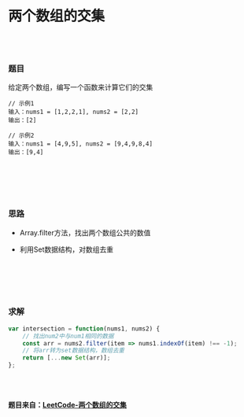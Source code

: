 # 两个数组的交集

<br></br>

### 题目

给定两个数组，编写一个函数来计算它们的交集

```
// 示例1
输入：nums1 = [1,2,2,1], nums2 = [2,2]
输出：[2]

// 示例2
输入：nums1 = [4,9,5], nums2 = [9,4,9,8,4]
输出：[9,4]
```

<br></br>
<br></br>




### 思路

- Array.filter方法，找出两个数组公共的数值

- 利用Set数据结构，对数组去重

<br></br>
<br></br>





### 求解

```javascript
var intersection = function(nums1, nums2) {
    // 找出num2中与num1相同的数据
    const arr = nums2.filter(item => nums1.indexOf(item) !== -1);
    // 将arr转为set数据结构，数组去重
    return [...new Set(arr)];
};
```

<br></br>

**题目来自：[LeetCode-两个数组的交集](https://leetcode-cn.com/problems/intersection-of-two-arrays/)**
